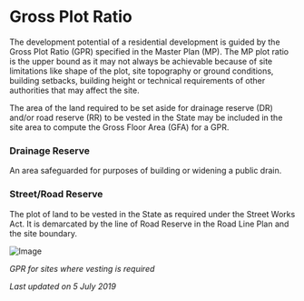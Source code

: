 # Gross Plot Ratio

The development potential of a residential development is guided by the Gross Plot Ratio (GPR) specified in the Master Plan (MP). The MP plot ratio is the upper bound as it may not always be achievable because of site limitations like shape of the plot, site topography or ground conditions, building setbacks, building height or technical requirements of other authorities that may affect the site.

The area of the land required to be set aside for drainage reserve (DR) and/or road reserve (RR) to be vested in the State may be included in the site area to compute the Gross Floor Area (GFA) for a GPR.

### Drainage Reserve
An area safeguarded for purposes of building or widening a public drain.

### Street/Road Reserve
The plot of land to be vested in the State as required under the Street Works Act. It is demarcated by the line of Road Reserve in the Road Line Plan and the site boundary.

![Image](https://www.ura.gov.sg/-/media/Corporate/Guidelines/Development-control/Flats-Condominiums/F01_Gross_Plot_Ratio.jpg?h=100%25&w=100%25)

*GPR for sites where vesting is required*

_Last updated on 5 July 2019_
